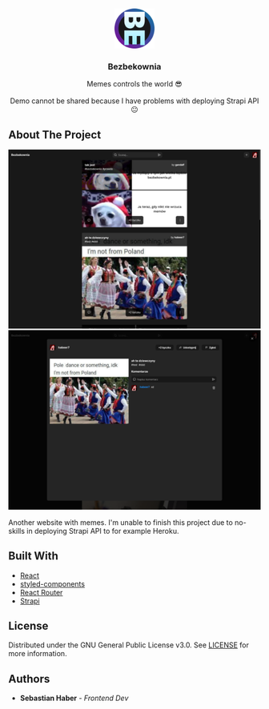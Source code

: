 <br/>
<p align="center">
  <a href="https://github.com/sebastianhaber/Bezbekownia">
    <img src="public/favicon/android-icon-192x192.png" alt="Logo" width="80" height="80">
  </a>

  <h3 align="center">Bezbekownia</h3>

  <p align="center">
    Memes controls the world 😎
    <br/>
    <br/>
    Demo cannot be shared because I have problems with deploying Strapi API 😐
  </p>
</p>


## About The Project

![Screen Shot](images/screenshot.png)
![Screen_Shot_Modal](images/modal.png)

Another website with memes.
I'm unable to finish this project due to no-skills in deploying Strapi API to for example Heroku.

## Built With



* [React](https://reactjs.org/)
* [styled-components](https://styled-components.com/)
* [React Router](https://reactrouterdotcom.fly.dev/)
* [Strapi](https://strapi.io/)


## License

Distributed under the GNU General Public License v3.0. See [LICENSE](https://github.com/sebastianhaber/Bezbekownia/blob/main/LICENSE.md) for more information.

## Authors

* **Sebastian Haber** - *Frontend Dev*
